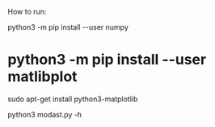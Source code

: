 How to run:

python3 -m pip install --user numpy
# python3 -m pip install --user matlibplot
sudo apt-get install python3-matplotlib

python3 modast.py -h
